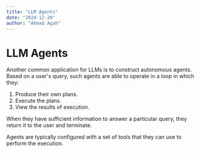 ```yaml
---
title: "LLM Agents"
date: "2024-12-20"
author: "Ahmad Agah"
---
```


# LLM Agents

Another common application for LLMs is to construct autonomous agents. Based on a user's query, such agents are able to operate in a loop in which they:

1. Produce their own plans.
2. Execute the plans.
3. View the results of execution.

When they have sufficient information to answer a particular query, they return it to the user and terminate.

Agents are typically configured with a set of tools that they can use to perform the execution.

